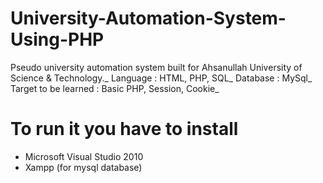 # University-Automation-System-Using-PHP
Pseudo university automation system built for Ahsanullah University of Science & Technology._
Language : HTML, PHP, SQL_
Database : MySql_
Target to be learned : Basic PHP, Session, Cookie_

# To run it you have to install
* Microsoft Visual Studio 2010
* Xampp (for mysql database)

